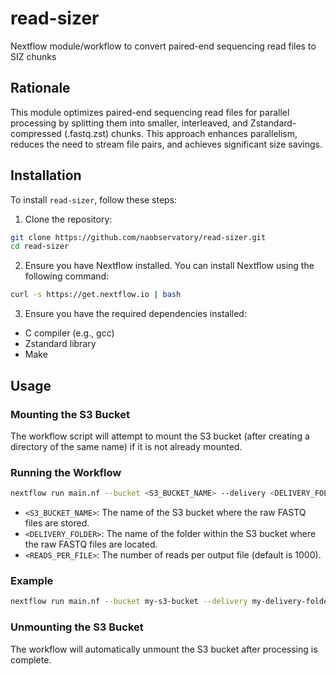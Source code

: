# read-sizer
Nextflow module/workflow to convert paired-end sequencing read files to SIZ chunks

## Rationale
This module optimizes paired-end sequencing read files for parallel processing by splitting them into smaller, interleaved, and Zstandard-compressed (.fastq.zst) chunks. This approach enhances parallelism, reduces the need to stream file pairs, and achieves significant size savings.

## Installation
To install `read-sizer`, follow these steps:

1. Clone the repository:
```bash
git clone https://github.com/naobservatory/read-sizer.git
cd read-sizer
```
2. Ensure you have Nextflow installed. You can install Nextflow using the following command:
```bash
curl -s https://get.nextflow.io | bash
```
3. Ensure you have the required dependencies installed:
- C compiler (e.g., gcc)
- Zstandard library
- Make

## Usage
### Mounting the S3 Bucket
The workflow script will attempt to mount the S3 bucket (after creating a directory of the same name) if it is not already mounted.

### Running the Workflow
```bash
nextflow run main.nf --bucket <S3_BUCKET_NAME> --delivery <DELIVERY_FOLDER> --reads_per_file <READS_PER_FILE>
```
- `<S3_BUCKET_NAME>`: The name of the S3 bucket where the raw FASTQ files are stored.
- `<DELIVERY_FOLDER>`: The name of the folder within the S3 bucket where the raw FASTQ files are located.
- `<READS_PER_FILE>`: The number of reads per output file (default is 1000).

### Example
```bash
nextflow run main.nf --bucket my-s3-bucket --delivery my-delivery-folder --reads_per_file 10000000
```

### Unmounting the S3 Bucket
The workflow will automatically unmount the S3 bucket after processing is complete.
